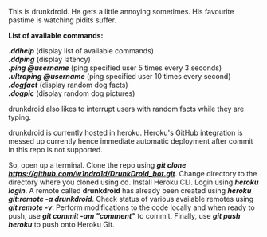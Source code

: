 This is drunkdroid. He gets a little annoying sometimes. His favourite pastime is watching pidits suffer.

**List of available commands:**

**_.ddhelp_** (display list of available commands)<br>
**_.ddping_** (display latency)<br>
**_.ping @username_** (ping specified user 5 times every 3 seconds)<br>
**_.ultraping @username_** (ping specified user 10 times every second)<br>
**_.dogfact_** (display random dog facts)<br>
**_.dogpic_** (display random dog pictures)

drunkdroid also likes to interrupt users with random facts while they are typing. 

drunkdroid is currently hosted in heroku. Heroku's GitHub integration is messed up currently hence immediate automatic deployment after commit in this repo is not supported. 

So, open up a terminal. Clone the repo using _**git clone https://github.com/w1ndro1d/DrunkDroid_bot.git**_. Change directory to the directory where you cloned using cd. Install Heroku CLI. Login using _**heroku login**_. A remote called **drunkdroid** has already been created using _**heroku git:remote -a drunkdroid**_. Check status of various available remotes using _**git remote -v**_. Perform modifications to the code locally and when ready to push, use _**git commit -am "comment"**_ to commit. Finally, use _**git push heroku**_ to push onto Heroku Git.
